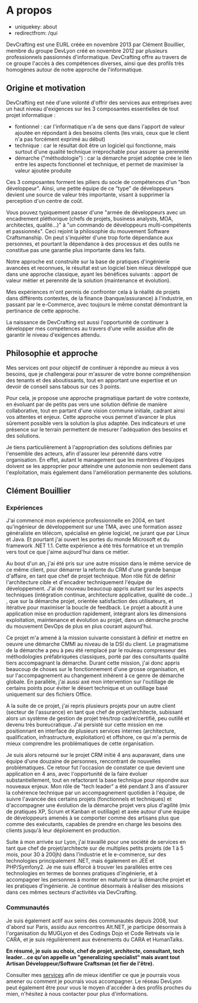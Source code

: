 A propos
========

- uniquekey: about
- redirectfrom: /qui

DevCrafting est une EURL créée en novembre 2013 par Clément Bouillier, membre du groupe DevLyon créé en novembre 2012 par plusieurs professionnels passionnés d'informatique. DevCrafting offre au travers de ce groupe l'accès à des compétences diverses, ainsi que des profils très homogènes autour de notre approche de l'informatique.

​Origine et motivation
---------------------

DevCrafting est née d'une volonté d'offrir des services aux entreprises avec un haut niveau d'exigences sur les 3 composantes essentielles de tout projet informatique :

* fontionnel : car l'informatique n'a de sens que dans l'apport de valeur ajoutée en répondant à des besoins clients (les vrais, ceux que le client n'a pas forcément exprimé au début)
* technique : ​car le résultat doit être un logiciel qui fonctionne, mais surtout d'une qualité technique irréprochable pour assurer sa perennité
* démarche ("méthodologie") : car la démarche projet adoptée crée le lien entre les aspects fonctionnel et technique, et permet de maximiser la valeur ajoutée produite

Ces 3 composantes forment les piliers du socle de compétences d'un "bon développeur". Ainsi, une petite équipe de ce "type" de développeurs devient une source de valeur très importante, visant à supprimer la perception d'un centre de coût.

Vous pouvez typiquement passer d'une "armée de développeurs avec un encadrement pléthorique (chefs de projets, business analysts, MOA, architectes, qualité...)" à "un commando de développeurs multi-compétents et passionnés". Ceci rejoint la philosophie du mouvement Software Craftsmanship. On peut s'inquiéter d'une trop forte dépendance aux personnes, et pourtant la dépendance à des processus et des outils ne constitue pas une garantie plus importante dans les faits. 

Notre approche est construite sur la base de pratiques d'ingénierie avancées et reconnues, le résultat est un logiciel bien mieux développé que dans une approche classique, ayant les bénéfices suivants : apport de valeur métier et perennité de la solution (maintenance et évolution).
 
Mes expériences m'ont permis de confronter cela à la réalité de projets dans différents contextes, de la finance (banque/assurance) à l'industrie, en passant par le e-Commerce, avec toujours le même constat démontrant la pertinance de cette approche. 

La naissance de DevCrafting est aussi l'opportunité de continuer à développer mes compétences au travers d'une veille assidue afin de garantir le niveau d'exigences attendu.

Philosophie et approche
-----------------------

Mes services ont pour objectif de continuer à répondre au mieux à vos besoins, que je challengerai pour m'assurer de votre bonne compréhension des tenants et des aboutissants, tout en apportant une expertise et un devoir de conseil sans tabous sur ces 3 points. 

Pour cela, je propose une approche pragmatique partant de votre contexte, en évoluant par de petits pas vers une solution définie de manière collaborative, tout en partant d'une vision commune initiale, cadrant ainsi vos attentes et enjeux. Cette approche vous permet d'avancer le plus sûrement possible vers la solution la plus adaptée. Des indicateurs et une présence sur le terrain permettent de mesurer l'adéquation des besoins et des solutions.

Je tiens particulièrement à l'appropriation des solutions définies par l'ensemble des acteurs, afin d'assurer leur pérennité dans votre organisation. En effet, autant le management que les membres d'équipes doivent se les approprier pour atteindre une autonomie non seulement dans l'exploitation, mais également dans l'amélioration permanente des solutions.

Clément Bouillier
-----------------

### Expériences

J'ai commencé mon expérience professionnelle en 2004, en tant qu'ingénieur de développement sur une TMA, avec une formation assez généraliste en télécom, spécialisé en génie logiciel, ne jurant que par Linux et Java. Et pourtant j'ai ouvert les portes du monde Microsoft et du framework .NET 1.1. Cette expérience a été très formatrice et un tremplin vers tout ce que j'aime aujourd'hui dans ce métier.

Au bout d'un an, j'ai été pris sur une autre mission dans le même service de ce même client, pour démarrer la refonte du CRM d'une grande banque d'affaire, en tant que chef de projet technique. Mon rôle fût de définir l'architecture cible et d'encadrer techniquement l'équipe de développement. J'ai de nouveau beaucoup appris autant sur les aspects techniques (intégration continue, architecture applicative, qualité de code...) , que sur la démarche projet, orientée satisfaction des utilisateurs, et itérative pour maximiser la boucle de feedback. 
Le projet a aboutit à une application mise en production rapidement, intégrant alors les dimensions exploitation, maintenance et évolution au projet, dans un démarche proche du mouvement DevOps de plus en plus courant aujourd'hui.

Ce projet m'a amené à la mission suivante consistant à définir et mettre en oeuvre une démarche CMMI au niveau de la DSI du client. Le pragmatisme de la démarche a peu à peu été remplacé par le rouleau compresseur des méthodologies préfabriquées classiques, porté par des consultants qualité tiers accompagnant la démarche. Durant cette mission, j'ai donc appris beaucoup de choses sur le fonctionnement d'une grosse organisation, et sur l'accompagnement au changement inhérent à ce genre de démarche globale. En parallèle, j'ai aussi axé mon intervention sur l'outillage de certains points pour éviter le désert technique et un outillage basé uniquement sur des fichiers Office.

A la suite de ce projet, j'ai repris plusieurs projets pour un autre client (secteur de l'assurance) en tant que chef de projet/architecte, subissant alors un système de gestion de projet très/trop cadré/certifié, peu outillé et devenu très bureucratique. J'ai persisté sur cette mission en me positionnant en interface de plusieurs services internes (architecture, qualification, infrastructure, exploitation) et offshore, ce qui m'a permis de mieux comprendre les problématiques de cette organisation.

Je suis alors retourné sur le projet CRM initié 4 ans auparavant, dans une équipe d'une douzaine de personnes, rencontrant de nouvelles problématiques. Ce retour fut l'occasion de constater ce que devient une application en 4 ans, avec l'opportunité de la faire évoluer substantiellement, tout en refactorant la base technique pour répondre aux nouveaux enjeux. Mon rôle de "tech leader" a été pendant 3 ans d'assurer la cohérence technique par un accompagnement quotidien à l'équipe, de suivre l'avancée des certains projets (fonctionnels et techniques) et d'accompagner une évolution de la démarche projet vers plus d'agilité (mix de pratiques XP, Scrum et Kanban et outillage) et axée autour d'une équipe de développeurs amenés à se comporter comme des artisans plus que comme des exécutants, capables de prendre en charge les besoins des clients jusqu'à leur déploiement en production.

Suite à mon arrivée sur Lyon, j'ai travaillé pour une société de services en tant que chef de projet/architecte sur de multiples petits projets (de 1 à 5 mois, pour 30 à 200jh) dans l'industrie et le e-commerce, sur des technologies principalement .NET, mais également en JEE et PHP/Symfony2. Je me suis efforcé à trouver les parallèles entre ces technologies en termes de bonnes pratiques d'ingénierie, et à accompagner les personnes à monter en maturité sur la démarche projet et les pratiques d'ingénierie. Je continue désormais à réaliser des missions dans ces mêmes secteurs d'activités via DevCrafting.​

### Communautés 

Je suis également actif aux seins des communautés depuis 2008, tout d'abord sur Paris, assidu aux rencontres Alt.NET, je participe désormais à l'organisation du MUGLyon et des Codings Dojo et Code Retreats via le CARA, et je suis régulièrement aux événements du CARA et HumanTalks.
 

**En résumé, je suis au choix, chef de projet, architecte, consultant, tech leader...ce qu'on appelle un "generalizing specialist" mais avant tout Artisan Développeur/Software Craftsman (et fier de l'être).**

Consulter mes [services](/fr/services/) afin de mieux identifier ce que je pourrais vous amener ou comment je pourrais vous accompagner. Le réseau DevLyon peut également être pour vous le moyen d'accéder à des profils proches du mien, n'hésitez à nous contacter ​pour plus d'informations.

